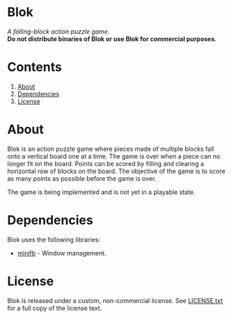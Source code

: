 # Blok
_A falling-block action puzzle game._  
__Do not distribute binaries of Blok or use Blok for commercial purposes.__

# Contents
1. [About](#about)
2. [Dependencies](#dependencies)
3. [License](#license)

# About
Blok is an action puzzle game where pieces made of multiple blocks fall onto a
vertical board one at a time. The game is over when a piece can no longer fit
on the board. Points can be scored by filling and clearing a horizontal row of
blocks on the board. The objective of the game is to score as many points as
possible before the game is over.

The game is being implemented and is not yet in a playable state.

# Dependencies
Blok uses the following libraries:
* [minifb](https://crates.io/crates/minifb) - Window management.

# License
Blok is released under a custom, non-commercial license. See
[LICENSE.txt](/LICENSE.txt) for a full copy of the license text.

